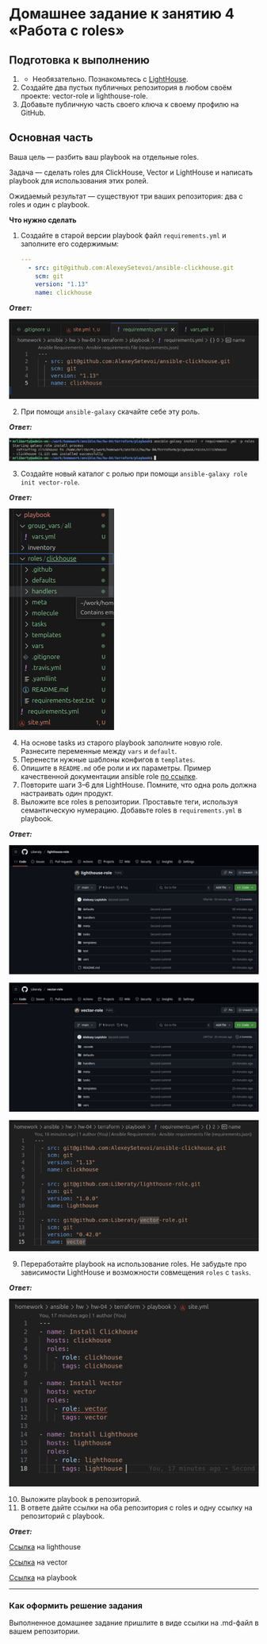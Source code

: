 # Домашнее задание к занятию 4 «Работа с roles»

## Подготовка к выполнению

1. * Необязательно. Познакомьтесь с [LightHouse](https://youtu.be/ymlrNlaHzIY?t=929).
2. Создайте два пустых публичных репозитория в любом своём проекте: vector-role и lighthouse-role.
3. Добавьте публичную часть своего ключа к своему профилю на GitHub.

## Основная часть

Ваша цель — разбить ваш playbook на отдельные roles. 

Задача — сделать roles для ClickHouse, Vector и LightHouse и написать playbook для использования этих ролей. 

Ожидаемый результат — существуют три ваших репозитория: два с roles и один с playbook.

**Что нужно сделать**

1. Создайте в старой версии playbook файл `requirements.yml` и заполните его содержимым:

   ```yaml
   ---
     - src: git@github.com:AlexeySetevoi/ansible-clickhouse.git
       scm: git
       version: "1.13"
       name: clickhouse 
   ```

***Ответ:***

![4.1.png](https://github.com/Liberaty/ans_hw_4/blob/main/img/4.1.png?raw=true)

2. При помощи `ansible-galaxy` скачайте себе эту роль.

***Ответ:***

![4.2.png](https://github.com/Liberaty/ans_hw_4/blob/main/img/4.2.png?raw=true)

3. Создайте новый каталог с ролью при помощи `ansible-galaxy role init vector-role`.

***Ответ:***

![4.3.png](https://github.com/Liberaty/ans_hw_4/blob/main/img/4.3.png?raw=true)

4. На основе tasks из старого playbook заполните новую role. Разнесите переменные между `vars` и `default`. 
5. Перенести нужные шаблоны конфигов в `templates`.
6. Опишите в `README.md` обе роли и их параметры. Пример качественной документации ansible role [по ссылке](https://github.com/cloudalchemy/ansible-prometheus).
7. Повторите шаги 3–6 для LightHouse. Помните, что одна роль должна настраивать один продукт.
8. Выложите все roles в репозитории. Проставьте теги, используя семантическую нумерацию. Добавьте roles в `requirements.yml` в playbook.

***Ответ:***

![4.8.1.png](https://github.com/Liberaty/ans_hw_4/blob/main/img/4.8.1.png?raw=true)

![4.8.2.png](https://github.com/Liberaty/ans_hw_4/blob/main/img/4.8.2.png?raw=true)

![4.8.3.png](https://github.com/Liberaty/ans_hw_4/blob/main/img/4.8.3.png?raw=true)

9. Переработайте playbook на использование roles. Не забудьте про зависимости LightHouse и возможности совмещения `roles` с `tasks`.

***Ответ:***

![4.9.png](https://github.com/Liberaty/ans_hw_4/blob/main/img/4.9.png?raw=true)

10. Выложите playbook в репозиторий.
11. В ответе дайте ссылки на оба репозитория с roles и одну ссылку на репозиторий с playbook.

***Ответ:***

[Ссылка](https://github.com/Liberaty/lighthouse-role) на lighthouse

[Ссылка](https://github.com/Liberaty/vector-role) на vector

[Ссылка](https://github.com/Liberaty/ans_hw_4) на playbook

---

### Как оформить решение задания

Выполненное домашнее задание пришлите в виде ссылки на .md-файл в вашем репозитории.
